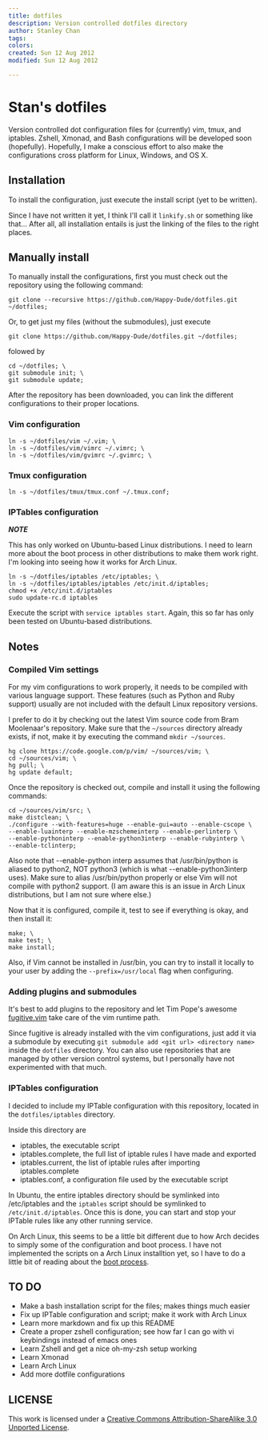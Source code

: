```yaml
---
title: dotfiles
description: Version controlled dotfiles directory
author: Stanley Chan
tags:
colors:
created: Sun 12 Aug 2012
modified: Sun 12 Aug 2012

---
```


Stan's dotfiles
===============

Version controlled dot configuration files for (currently) vim, tmux, and iptables.
Zshell, Xmonad, and Bash configurations will be developed soon (hopefully).
Hopefully, I make a conscious effort to also make the configurations cross
platform for Linux, Windows, and OS X.

Installation
------------

To install the configuration, just execute the install script (yet to be
written).

Since I have not written it yet, I think I'll call it `linkify.sh` or
something like that... After all, all installation entails is just the linking
of the files to the right places.

Manually install
----------------

To manually install the configurations, first you must check out the repository
using the following command:

    git clone --recursive https://github.com/Happy-Dude/dotfiles.git ~/dotfiles;

Or, to get just my files (without the submodules), just execute

    git clone https://github.com/Happy-Dude/dotfiles.git ~/dotfiles;

folowed by

    cd ~/dotfiles; \
    git submodule init; \
    git submodule update;

After the repository has been downloaded, you can link the different
configurations to their proper locations.

### Vim configuration

    ln -s ~/dotfiles/vim ~/.vim; \
    ln -s ~/dotfiles/vim/vimrc ~/.vimrc; \
    ln -s ~/dotfiles/vim/gvimrc ~/.gvimrc; \

### Tmux configuration

    ln -s ~/dotfiles/tmux/tmux.conf ~/.tmux.conf;

### IPTables configuration

***NOTE***

This has only worked on Ubuntu-based Linux distributions. I need
to learn more about the boot process in other distributions to make them work
right. I'm looking into seeing how it works for Arch Linux.

    ln -s ~/dotfiles/iptables /etc/iptables; \
    ln -s ~/dotfiles/iptables/iptables /etc/init.d/iptables;
    chmod +x /etc/init.d/iptables
    sudo update-rc.d iptables

Execute the script with `service iptables start`. Again, this so far has only
been tested on Ubuntu-based distributions.

Notes
-----

### Compiled Vim settings

For my vim configurations to work properly, it needs to be compiled with various
language support. These features (such as Python and Ruby support) usually are
not included with the default Linux repository versions.

I prefer to do it by checking out the latest Vim source code from Bram
Moolenaar's repository. Make sure that the `~/sources` directory already exists,
if not, make it by executing the command `mkdir ~/sources`.

    hg clone https://code.google.com/p/vim/ ~/sources/vim; \
    cd ~/sources/vim; \
    hg pull; \
    hg update default;

Once the repository is checked out, compile and install it using the following
commands:

    cd ~/sources/vim/src; \
    make distclean; \
    ./configure --with-features=huge --enable-gui=auto --enable-cscope \
    --enable-luainterp --enable-mzschemeinterp --enable-perlinterp \
    --enable-pythoninterp --enable-python3interp --enable-rubyinterp \
    --enable-tclinterp;

Also note that --enable-python interp assumes that /usr/bin/python is aliased to
python2, NOT python3 (which is what --enable-python3interp uses). Make sure to
alias /usr/bin/python properly or else Vim will not compile with python2 support.
(I am aware this is an issue in Arch Linux distributions, but I am not sure
where else.)

Now that it is configured, compile it, test to see if everything is okay, and
then install it:

    make; \
    make test; \
    make install;

Also, if Vim cannot be installed in /usr/bin, you can try to install it locally
to your user by adding the `--prefix=/usr/local` flag when configuring.

### Adding plugins and submodules

It's best to add plugins to the repository and let Tim Pope's awesome
[fugitive.vim](https://github.com/tpope/vim-fugitive) take care of the vim
runtime path.

Since fugitive is already installed with the vim configurations, just add it via
a submodule by executing `git submodule add <git url> <directory name>` inside
the `dotfiles` directory. You can also use repositories that are managed by other
version control systems, but I personally have not experimented with that much.

### IPTables configuration

I decided to include my IPTable configuration with this repository, located in
the `dotfiles/iptables` directory.

Inside this directory are

* iptables, the executable script
* iptables.complete, the full list of iptable rules I have made and exported
* iptables.current, the list of iptable rules after importing iptables.complete
* iptables.conf, a configuration file used by the executable script

In Ubuntu, the entire iptables directory should be symlinked into /etc/iptables
and the `iptables` script should be symlinked to `/etc/init.d/iptables`. Once
this is done, you can start and stop your IPTable rules like any other running
service.

On Arch Linux, this seems to be a little bit different due to how Arch decides
to simply some of the configuration and boot process. I have not implemented the
scripts on a Arch Linux installtion yet, so I have to do a little bit of reading
about the [boot process](https://wiki.archlinux.org/index.php/Arch_Boot_Process).

TO DO
-----

* Make a bash installation script for the files; makes things much easier
* Fix up IPTable configuration and script; make it work with Arch Linux
* Learn more markdown and fix up this README
* Create a proper zshell configuration; see how far I can go with vi keybindings
instead of emacs ones
* Learn Zshell and get a nice oh-my-zsh setup working
* Learn Xmonad
* Learn Arch Linux
* Add more dotfile configurations

LICENSE
-------

This work is licensed under a [Creative Commons Attribution-ShareAlike 3.0 Unported License](http://creativecommons.org/licenses/by-sa/3.0/).
